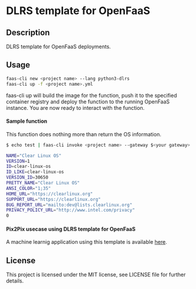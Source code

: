 # DLRS template for OpenFaaS

## Description
DLRS template for OpenFaaS deployments.

## Usage

```bash
faas-cli new <project name> --lang python3-dlrs
faas-cli up -f <project name>.yml
```

faas-cli up will build the image for the function, push it to the specified container registry and deploy the function to the running OpenFaaS instance. You are now ready to interact with the function.

#### Sample function

This function does nothing more than return the OS information.

```bash
$ echo test | faas-cli invoke <project name> --gateway $<your gateway>

NAME="Clear Linux OS"
VERSION=1
ID=clear-linux-os
ID_LIKE=clear-linux-os
VERSION_ID=30650
PRETTY_NAME="Clear Linux OS"
ANSI_COLOR="1;35"
HOME_URL="https://clearlinux.org"
SUPPORT_URL="https://clearlinux.org"
BUG_REPORT_URL="mailto:dev@lists.clearlinux.org"
PRIVACY_POLICY_URL="http://www.intel.com/privacy"
0
```

#### Pix2Pix usecase using DLRS template for OpenFaaS

A machine learnig application using this template is available [here](https://github.com/intel/stacks-usecase/tree/master/pix2pix).

## License
This project is licensed under the MIT license, see LICENSE file for further details.
